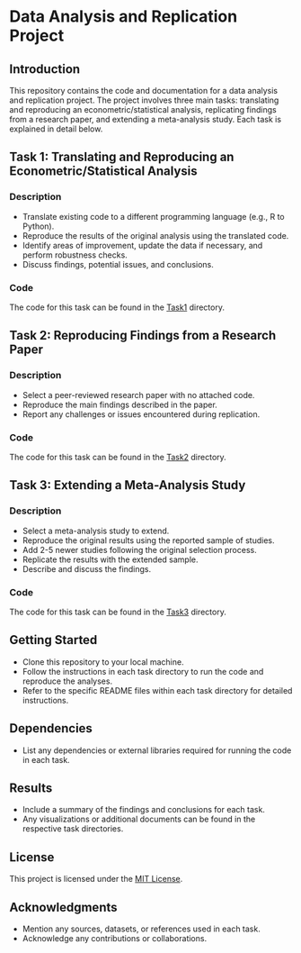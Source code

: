 # Data Analysis and Replication Project

## Introduction
This repository contains the code and documentation for a data analysis and replication project. The project involves three main tasks: translating and reproducing an econometric/statistical analysis, replicating findings from a research paper, and extending a meta-analysis study. Each task is explained in detail below.

## Task 1: Translating and Reproducing an Econometric/Statistical Analysis
### Description
- Translate existing code to a different programming language (e.g., R to Python).
- Reproduce the results of the original analysis using the translated code.
- Identify areas of improvement, update the data if necessary, and perform robustness checks.
- Discuss findings, potential issues, and conclusions.

### Code
The code for this task can be found in the [Task1](/Task1) directory.

## Task 2: Reproducing Findings from a Research Paper
### Description
- Select a peer-reviewed research paper with no attached code.
- Reproduce the main findings described in the paper.
- Report any challenges or issues encountered during replication.

### Code
The code for this task can be found in the [Task2](/Task2) directory.

## Task 3: Extending a Meta-Analysis Study
### Description
- Select a meta-analysis study to extend.
- Reproduce the original results using the reported sample of studies.
- Add 2-5 newer studies following the original selection process.
- Replicate the results with the extended sample.
- Describe and discuss the findings.

### Code
The code for this task can be found in the [Task3](/Task3) directory.

## Getting Started
- Clone this repository to your local machine.
- Follow the instructions in each task directory to run the code and reproduce the analyses.
- Refer to the specific README files within each task directory for detailed instructions.

## Dependencies
- List any dependencies or external libraries required for running the code in each task.

## Results
- Include a summary of the findings and conclusions for each task.
- Any visualizations or additional documents can be found in the respective task directories.

## License
This project is licensed under the [MIT License](LICENSE).

## Acknowledgments
- Mention any sources, datasets, or references used in each task.
- Acknowledge any contributions or collaborations.

